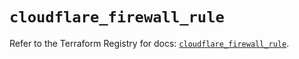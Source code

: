 # `cloudflare_firewall_rule`

Refer to the Terraform Registry for docs: [`cloudflare_firewall_rule`](https://registry.terraform.io/providers/cloudflare/cloudflare/4.38.0/docs/resources/firewall_rule).
